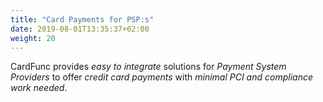 ```yaml
---
title: "Card Payments for PSP:s"
date: 2019-08-01T13:35:37+02:00
weight: 20
---
```

CardFunc provides _easy to integrate_ solutions for _Payment System Providers_ to offer _credit card payments_ with _minimal PCI and compliance work needed_.
